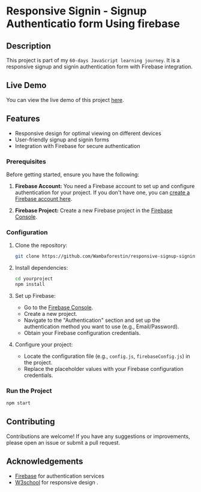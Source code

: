 # Responsive Signin - Signup Authenticatio form Using firebase

## Description

This project is part of my `60-days JavaScript learning journey`. It is a responsive signup and signin authentication form with Firebase integration.

## Live Demo

You can view the live demo of this project [here](add-link-here).

## Features

- Responsive design for optimal viewing on different devices
- User-friendly signup and signin forms
- Integration with Firebase for secure authentication

### Prerequisites

Before getting started, ensure you have the following:

1. **Firebase Account:** You need a Firebase account to set up and configure authentication for your project. If you don't have one, you can [create a Firebase account here](https://console.firebase.google.com/).

2. **Firebase Project:** Create a new Firebase project in the [Firebase Console](https://console.firebase.google.com/).

### Configuration

1. Clone the repository:

    ```bash
    git clone https://github.com/Wambaforestin/responsive-signup-signin-form-with-firebase.git
    ```

2. Install dependencies:

    ```bash
    cd yourproject
    npm install
    ```

3. Set up Firebase:

    - Go to the [Firebase Console](https://console.firebase.google.com/).
    - Create a new project.
    - Navigate to the "Authentication" section and set up the authentication method you want to use (e.g., Email/Password).
    - Obtain your Firebase configuration credentials.

4. Configure your project:

    - Locate the configuration file (e.g., `config.js`, `firebaseConfig.js`) in the project.
    - Replace the placeholder values with your Firebase configuration credentials.

### Run the Project

```bash
npm start
```

## Contributing

Contributions are welcome! If you have any suggestions or improvements, please open an issue or submit a pull request.

## Acknowledgements

- [Firebase](https://firebase.google.com/) for authentication services
- [W3school](https://w3school.com/) for responsive design .
